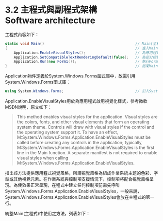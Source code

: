 # 3.2 主程式與副程式架構<br>Software architecture

主程式內容如下：

```C#
static void Main()											// Main(主程式)
{ 															// 進入Main(主程式)
	Application.EnableVisualStyles();						// 為應用程式啟用視覺化樣式
	Application.SetCompatibleTextRenderingDefault(false);	// 為部分控制項上定義的 UseCompatibleTextRendering 屬性設定應用程式範圍的預設值
	Application.Run(new Form1()); 							// 執行Form1程式
} 															// 結束Main(主程式)

```

Application物件定義於System.Windows.Forms函式庫中，故需引用System.Windows.Forms函式庫：

```C#
using System.Windows.Forms; 								// 引入System.Windows.Forms函式庫

```

Application.EnableVisualStyles用於為應用程式啟用視覺化樣式，參考微軟MSDN說明，原文如下：

> This method enables visual styles for the application. Visual styles are the colors, fonts, and other visual elements that 
form an operating system theme. Controls will draw with visual styles if the control and the operating system support it. To 
have an effect, M:System.Windows.Forms.Application.EnableVisualStyles must be called before creating any controls in the 
application; typically, M:System.Windows.Forms.Application.EnableVisualStyles is the first line in the Main function. A separate 
manifest is not required to enable visual styles when calling M:System.Windows.Forms.Application.EnableVisualStyles.

指出該方法提供應用程式視覺風格，所謂視覺風格為組成作業系統主題的色彩、字型或其他視覺元素。在作業系統與控制項支援情況下，控制項將配合視覺風格呈現。為使效果正常呈現，在程式中建立任何控制項前需先呼叫System.Windows.Forms.Application.EnableVisualStyles，一般來說，System.Windows.Forms.Application.EnableVisualStyles會放在主程式的第一行。

統整Main(主程式)中使用之方法，列表如下：




